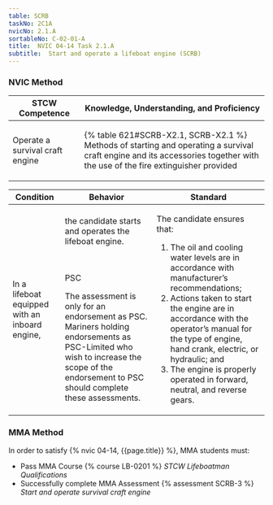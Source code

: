 ```yaml
---
table: SCRB
taskNo: 2C1A
nvicNo: 2.1.A 
sortableNo: C-02-01-A
title:  NVIC 04-14 Task 2.1.A 
subtitle:  Start and operate a lifeboat engine (SCRB)
---
```






### NVIC Method

<a style="display:none;" onclick="togglevisibility('nvic_methods')" >Show NVIC method.</a>

<div id='nvic_methods' class='show'>

<table>
<thead>
<tr>
<th class='forty'> STCW Competence </th>
<th class='sixty'> Knowledge, Understanding, and Proficiency </th>
</tr>
</thead>

<tbody>
<tr><td markdown='1'>

Operate a survival craft engine

</td><td markdown='1'>

{% table 621#SCRB-X2.1, SCRB-X2.1 %} Methods of starting and operating a survival craft engine and its accessories together with the use of the fire extinguisher provided

</td></tr>


</tbody>
</table>


<table>
<thead>
<tr><th class='twenty'>  Condition </th><th class='twenty'> Behavior </th><th  class='sixty'>Standard </th></tr>
</thead>
<tbody >



<tr><td markdown='1'>

In a lifeboat equipped with an inboard engine,

</td><td markdown='1'>

the candidate starts and operates the lifeboat engine.

<br>

<div class="tooltip" markdown='1'>

PSC

The assessment is only for an endorsement as PSC. Mariners holding endorsements as PSC-Limited who wish to increase the scope of the endorsement to PSC should complete these assessments.

</div>


</td><td markdown='1'>

The candidate ensures that:

1. The oil and cooling water levels are in accordance with manufacturer’s recommendations;
2. Actions taken to start the engine are in accordance with the operator’s manual for the type of engine, hand crank, electric, or hydraulic; and 
3. The engine is properly operated in forward, neutral, and reverse gears. 

</td></tr>
</tbody>
</table>
</div>


### MMA Method

In order to satisfy  {% nvic 04-14, {{page.title}}  %}, MMA students must:

* Pass MMA Course {% course LB-0201 %}  *STCW Lifeboatman Qualifications*
* Successfully complete MMA Assessment {% assessment SCRB-3 %} *Start and operate survival craft engine*